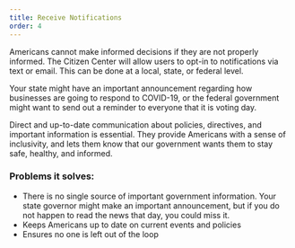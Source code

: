 ```yaml
---
title: Receive Notifications
order: 4
---
```


Americans cannot make informed decisions if they are not properly informed. The Citizen Center will allow users to opt-in to notifications via text or email. This can be done at a local, state, or federal level. 

Your state might have an important announcement regarding how businesses are going to respond to COVID-19, or the federal government might want to send out a reminder to everyone that it is voting day.

Direct and up-to-date communication about policies, directives, and important information is essential. They provide Americans with a sense of inclusivity, and lets them know that our government wants them to stay safe, healthy, and informed.

### Problems it solves:
- There is no single source of important government information. Your state governor might make an important announcement, but if you do not happen to read the news that day, you could miss it.
- Keeps Americans up to date on current events and policies
- Ensures no one is left out of the loop
